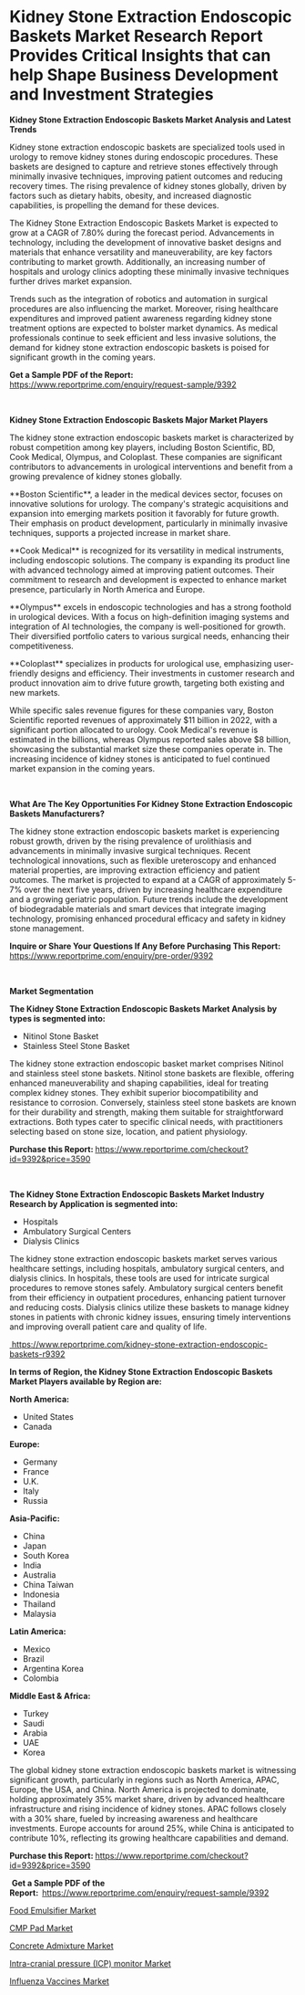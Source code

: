 <p><h1>Kidney Stone Extraction Endoscopic Baskets Market Research Report Provides Critical Insights that can help Shape Business Development and Investment Strategies</h1></p><p><strong>Kidney Stone Extraction Endoscopic Baskets Market Analysis and Latest Trends</strong></p>
<p><p>Kidney stone extraction endoscopic baskets are specialized tools used in urology to remove kidney stones during endoscopic procedures. These baskets are designed to capture and retrieve stones effectively through minimally invasive techniques, improving patient outcomes and reducing recovery times. The rising prevalence of kidney stones globally, driven by factors such as dietary habits, obesity, and increased diagnostic capabilities, is propelling the demand for these devices.</p><p>The Kidney Stone Extraction Endoscopic Baskets Market is expected to grow at a CAGR of 7.80% during the forecast period. Advancements in technology, including the development of innovative basket designs and materials that enhance versatility and maneuverability, are key factors contributing to market growth. Additionally, an increasing number of hospitals and urology clinics adopting these minimally invasive techniques further drives market expansion.</p><p>Trends such as the integration of robotics and automation in surgical procedures are also influencing the market. Moreover, rising healthcare expenditures and improved patient awareness regarding kidney stone treatment options are expected to bolster market dynamics. As medical professionals continue to seek efficient and less invasive solutions, the demand for kidney stone extraction endoscopic baskets is poised for significant growth in the coming years.</p></p>
<p><strong>Get a Sample PDF of the Report:&nbsp;</strong> <a href="https://www.reportprime.com/enquiry/request-sample/9392">https://www.reportprime.com/enquiry/request-sample/9392</a></p>
<p>&nbsp;</p>
<p><strong>Kidney Stone Extraction Endoscopic Baskets Major Market Players</strong></p>
<p><p>The kidney stone extraction endoscopic baskets market is characterized by robust competition among key players, including Boston Scientific, BD, Cook Medical, Olympus, and Coloplast. These companies are significant contributors to advancements in urological interventions and benefit from a growing prevalence of kidney stones globally.</p><p>**Boston Scientific**, a leader in the medical devices sector, focuses on innovative solutions for urology. The company's strategic acquisitions and expansion into emerging markets position it favorably for future growth. Their emphasis on product development, particularly in minimally invasive techniques, supports a projected increase in market share.</p><p>**Cook Medical** is recognized for its versatility in medical instruments, including endoscopic solutions. The company is expanding its product line with advanced technology aimed at improving patient outcomes. Their commitment to research and development is expected to enhance market presence, particularly in North America and Europe.</p><p>**Olympus** excels in endoscopic technologies and has a strong foothold in urological devices. With a focus on high-definition imaging systems and integration of AI technologies, the company is well-positioned for growth. Their diversified portfolio caters to various surgical needs, enhancing their competitiveness.</p><p>**Coloplast** specializes in products for urological use, emphasizing user-friendly designs and efficiency. Their investments in customer research and product innovation aim to drive future growth, targeting both existing and new markets.</p><p>While specific sales revenue figures for these companies vary, Boston Scientific reported revenues of approximately $11 billion in 2022, with a significant portion allocated to urology. Cook Medical's revenue is estimated in the billions, whereas Olympus reported sales above $8 billion, showcasing the substantial market size these companies operate in. The increasing incidence of kidney stones is anticipated to fuel continued market expansion in the coming years.</p></p>
<p>&nbsp;</p>
<p><strong>What Are The Key Opportunities For Kidney Stone Extraction Endoscopic Baskets Manufacturers?</strong></p>
<p><p>The kidney stone extraction endoscopic baskets market is experiencing robust growth, driven by the rising prevalence of urolithiasis and advancements in minimally invasive surgical techniques. Recent technological innovations, such as flexible ureteroscopy and enhanced material properties, are improving extraction efficiency and patient outcomes. The market is projected to expand at a CAGR of approximately 5-7% over the next five years, driven by increasing healthcare expenditure and a growing geriatric population. Future trends include the development of biodegradable materials and smart devices that integrate imaging technology, promising enhanced procedural efficacy and safety in kidney stone management.</p></p>
<p><strong>Inquire or Share Your Questions If Any Before Purchasing This Report:</strong> <a href="https://www.reportprime.com/enquiry/pre-order/9392">https://www.reportprime.com/enquiry/pre-order/9392</a></p>
<p>&nbsp;</p>
<p><strong>Market Segmentation</strong></p>
<p><strong>The Kidney Stone Extraction Endoscopic Baskets Market Analysis by types is segmented into:</strong></p>
<p><ul><li>Nitinol Stone Basket</li><li>Stainless Steel Stone Basket</li></ul></p>
<p><p>The kidney stone extraction endoscopic basket market comprises Nitinol and stainless steel stone baskets. Nitinol stone baskets are flexible, offering enhanced maneuverability and shaping capabilities, ideal for treating complex kidney stones. They exhibit superior biocompatibility and resistance to corrosion. Conversely, stainless steel stone baskets are known for their durability and strength, making them suitable for straightforward extractions. Both types cater to specific clinical needs, with practitioners selecting based on stone size, location, and patient physiology.</p></p>
<p><strong>Purchase this Report:&nbsp;</strong><a href="https://www.reportprime.com/checkout?id=9392&price=3590">https://www.reportprime.com/checkout?id=9392&price=3590</a></p>
<p>&nbsp;</p>
<p><strong>The Kidney Stone Extraction Endoscopic Baskets Market Industry Research by Application is segmented into:</strong></p>
<p><ul><li>Hospitals</li><li>Ambulatory Surgical Centers</li><li>Dialysis Clinics</li></ul></p>
<p><p>The kidney stone extraction endoscopic baskets market serves various healthcare settings, including hospitals, ambulatory surgical centers, and dialysis clinics. In hospitals, these tools are used for intricate surgical procedures to remove stones safely. Ambulatory surgical centers benefit from their efficiency in outpatient procedures, enhancing patient turnover and reducing costs. Dialysis clinics utilize these baskets to manage kidney stones in patients with chronic kidney issues, ensuring timely interventions and improving overall patient care and quality of life.</p></p>
<p><a href="https://www.reportprime.com/kidney-stone-extraction-endoscopic-baskets-r9392">&nbsp;https://www.reportprime.com/kidney-stone-extraction-endoscopic-baskets-r9392</a></p>
<p><strong>In terms of Region, the Kidney Stone Extraction Endoscopic Baskets Market Players available by Region are:</strong></p>
<p>
    <p> <strong> North America: </strong>
        <ul>
            <li>United States</li>
            <li>Canada</li>
        </ul>
        </p> 
    <p> <strong> Europe: </strong>
        <ul>
            <li>Germany</li>
            <li>France</li>
            <li>U.K.</li>
            <li>Italy</li>
            <li>Russia</li>
        </ul>
        </p> 
    <p> <strong> Asia-Pacific: </strong>
        <ul>
            <li>China</li>
            <li>Japan</li>
            <li>South Korea</li>
            <li>India</li>
            <li>Australia</li>
            <li>China Taiwan</li>
            <li>Indonesia</li>
            <li>Thailand</li>
            <li>Malaysia</li>
        </ul>
        </p> 
    <p> <strong> Latin America: </strong>
        <ul>
            <li>Mexico</li>
            <li>Brazil</li>
            <li>Argentina Korea</li>
            <li>Colombia</li>
        </ul>
        </p> 
    <p> <strong> Middle East & Africa: </strong>
        <ul>
            <li>Turkey</li>
            <li>Saudi</li>
            <li>Arabia</li>
            <li>UAE</li>
            <li>Korea</li>
        </ul>
    </p>
    </p>
<p><p>The global kidney stone extraction endoscopic baskets market is witnessing significant growth, particularly in regions such as North America, APAC, Europe, the USA, and China. North America is projected to dominate, holding approximately 35% market share, driven by advanced healthcare infrastructure and rising incidence of kidney stones. APAC follows closely with a 30% share, fueled by increasing awareness and healthcare investments. Europe accounts for around 25%, while China is anticipated to contribute 10%, reflecting its growing healthcare capabilities and demand.</p></p>
<p><strong>Purchase this Report: </strong><a href="https://www.reportprime.com/checkout?id=9392&price=3590">https://www.reportprime.com/checkout?id=9392&price=3590</a></p>
<p>&nbsp;<strong>Get a Sample PDF of the Report:&nbsp;&nbsp;</strong><a href="https://www.reportprime.com/enquiry/request-sample/9392">https://www.reportprime.com/enquiry/request-sample/9392</a></p>
<p><strong></strong></p>
<p><p><a href="https://issuu.com/reportprime-2/docs/food-emulsifier-market-size-2030.pp_c7de12f3f624d9">Food Emulsifier Market</a></p><p><a href="https://issuu.com/reportprime-2/docs/cmp-pad-market-size-2030.pptx_87e6e3c9aa1e6d">CMP Pad Market</a></p><p><a href="https://www.linkedin.com/pulse/global-concrete-admixture-market-focus-product-type-water-reducingwaterproofingacceleratingair-entrainingretarding-zrvpc?trackingId=txPB3O9YQKmrg9zjJ4nOwg%3D%3D">Concrete Admixture Market</a></p><p><a href="https://medium.com/@zandould67856/what-is-intra-cranial-pressure-icp-monitor-market-08f0b9bda774">Intra-cranial pressure (ICP) monitor Market</a></p><p><a href="https://medium.com/@zandould67856/influenza-vaccines-market-evolution-global-trends-and-regional-dynamics-2024-2031-7a6bad0a9c8e">Influenza Vaccines Market</a></p></p>